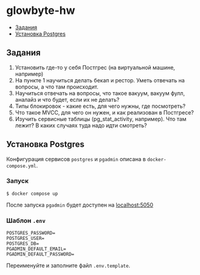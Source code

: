 # glowbyte-hw

- [Задания](#задания)
- [Установка Postgres](#установка-postgres)

## Задания

1. Установить где-то у себя Постгрес (на виртуальной машине, например)
2. На пункте 1 научиться делать бекап и рестор. Уметь отвечать на вопросы, а что там происходит.
3. Научиться отвечать на вопросы, что такое вакуум, вакуум фулл, аналайз и что будет, если их не делать?
4. Типы блокировок - какие есть, для чего нужны, где посмотреть?
5. Что такое MVCC, для чего он нужен, и как реализован в Постгресе?
6. Изучить сервисные таблицы (pg_stat_activity, например). Что там лежит? В каких случаях туда надо идти смотреть?

## Установка Postgres

Конфигурация сервисов `postgres` и `pgadmin` описана в `docker-compose.yml`.

### Запуск

```shell
$ docker compose up
```

После запуска `pgadmin` будет доступен на [localhost:5050](http://localhost:5050)

### Шаблон `.env`

```env
POSTGRES_PASSWORD=
POSTGRES_USER=
POSTGRES_DB=
PGADMIN_DEFAULT_EMAIL=
PGADMIN_DEFAULT_PASSWORD=
```

Переименуйте и заполните файл `.env.template`.
